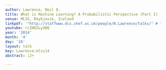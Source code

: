 ```yaml
---
author: Lawrence, Neil D.
title: What is Machine Learning? A Probabilistic Perspective (Part I)
venue: MLSS, Reykjavik, Iceland
linkpdf: '"http://staffwww.dcs.shef.ac.uk/people/N.Lawrence/talks/" # "what_mlss14.pdf"'
youtube: rcZHO2Lyd8Q
year: '2014'
month: '4'
day: '26'
layout: talk
key: Lawrence:mlss14
abstract: |2+

---
```

